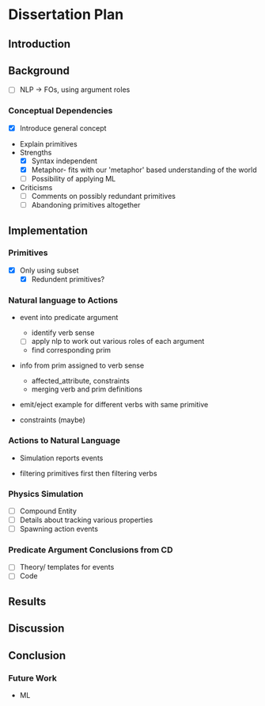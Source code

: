 # Dissertation Plan

## Introduction

## Background
- [ ] NLP -> FOs, using argument roles

### Conceptual Dependencies
- [x] Introduce general concept
- Explain primitives
- Strengths
    - [X] Syntax independent
    - [x] Metaphor- fits with our 'metaphor' based understanding of the world
    - [ ] Possibility of applying ML
- Criticisms
    - [ ] Comments on possibly redundant primitives
    - [ ] Abandoning primitives altogether

## Implementation

### Primitives
- [X] Only using subset
    - [X] Redundent primitives? 
### Natural language to Actions
- event into predicate argument
    - identify verb sense
    - [ ] apply nlp to work out various roles of each argument
    - find corresponding prim

- info from prim assigned to verb sense
    - affected_attribute, constraints
    - merging verb and prim definitions

- emit/eject example for different verbs with same primitive

- constraints (maybe)

### Actions to Natural Language
- Simulation reports events

- filtering primitives first then filtering verbs
  
### Physics Simulation
- [ ] Compound Entity
- [ ] Details about tracking various properties
- [ ] Spawning action events

### Predicate Argument Conclusions from CD
* [ ] Theory/ templates for events
* [ ] Code

## Results

## Discussion

## Conclusion

### Future Work
- ML